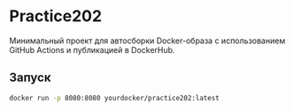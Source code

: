 # Practice202

Минимальный проект для автосборки Docker-образа с использованием GitHub Actions и публикацией в DockerHub.

## Запуск

```bash
docker run -p 8080:8080 yourdocker/practice202:latest
